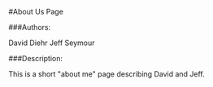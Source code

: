 #About Us Page

###Authors:

David Diehr
Jeff Seymour

###Description:

This is a short "about me" page describing David and Jeff.
